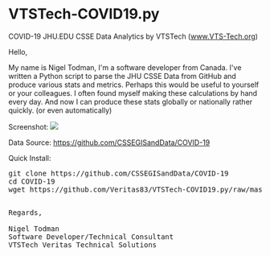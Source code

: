# VTSTech-COVID19.py
 COVID-19 JHU.EDU CSSE Data Analytics by VTSTech (www.VTS-Tech.org) 

Hello,

My name is Nigel Todman, I'm a software developer from Canada. I've written a Python script to parse the JHU CSSE Data from GitHub and produce various stats and metrics. Perhaps this would be useful to yourself or your colleagues. I often found myself making these calculations by hand every day. And now I can produce these stats globally or nationally rather quickly. (or even automatically)

Screenshot: <img src="https://camo.githubusercontent.com/7565f9190a3a0e068865bacaeb0cf301413e65d4/68747470733a2f2f692e6779617a6f2e636f6d2f39313064306336636435366332663365633565383433303030306530363164392e706e67">

Data Source: https://github.com/CSSEGISandData/COVID-19

Quick Install:

<pre>
git clone https://github.com/CSSEGISandData/COVID-19
cd COVID-19
wget https://github.com/Veritas83/VTSTech-COVID19.py/raw/master/VTSTech-COVID19.py<pre>

Regards,

Nigel Todman
Software Developer/Technical Consultant
VTSTech Veritas Technical Solutions